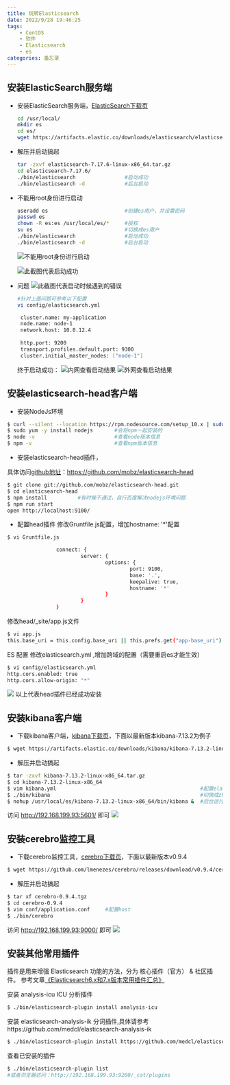 ```yaml
---
title: 玩转Elasticsearch
date: 2022/9/28 19:46:25
tags:
    - CentOS
    - 软件
    - Elasticsearch
    - es
categories: 备忘录
---
```


## 安装ElasticSearch服务端


- 安装ElasticSearch服务端，[ElasticSearch下载页](https://www.elastic.co/cn/downloads/elasticsearch "ElasticSearch下载页")
    ```bash
    cd /usr/local/
    mkdir es
    cd es/
    wget https://artifacts.elastic.co/downloads/elasticsearch/elasticsearch-7.17.6-linux-x86_64.tar.gz
    ```

- 解压并启动搞起

    ```bash
    tar -zxvf elasticsearch-7.17.6-linux-x86_64.tar.gz
    cd elasticsearch-7.17.6/
    ./bin/elasticsearch                #启动成功
    ./bin/elasticsearch -d             #后台启动
    ```


- 不能用root身份进行启动
    ```bash
    useradd es                         #创建es用户，并设置密码
    passwd es  
    chown -R es:es /usr/local/es/*     #授权
    su es                              #切换成es用户
    ./bin/elasticsearch                #启动成功
    ./bin/elasticsearch -d             #后台启动
    ```
  
  ![不能用root身份进行启动](http://tech.jasonsoso.com/images/202210/es-2.png "不能用root身份进行启动")

  ![此截图代表启动成功](http://tech.jasonsoso.com/images/202210/es-4.png "此截图代表启动成功")



- 问题
  ![此截图代表启动时候遇到的错误](http://tech.jasonsoso.com/images/202210/es-5.png "此截图代表启动时候遇到的错误")

    ```bash
    #针对上面问题可参考以下配置
    vi config/elasticsearch.yml
    ```
    
   ``` bash
    cluster.name: my-application
    node.name: node-1
    network.host: 10.0.12.4
    
    http.port: 9200
    transport.profiles.default.port: 9300
    cluster.initial_master_nodes: ["node-1"]
   ```
  终于启动成功：
  ![内网查看启动结果](http://tech.jasonsoso.com/images/202210/es-6.png "内网查看启动结果")
  ![外网查看启动结果](http://tech.jasonsoso.com/images/202210/es-7.png "外网查看启动结果")



## 安装elasticsearch-head客户端


- 安装NodeJs环境

```bash
$ curl --silent --location https://rpm.nodesource.com/setup_10.x | sudo bash -
$ sudo yum -y install nodejs       #会将npm一起安装的
$ node -v                          #查看node版本信息
$ npm -v                           #查看npm版本信息
```

- 安装elasticsearch-head插件，

具体访问[github地址](https://github.com/mobz/elasticsearch-head "github地址")：https://github.com/mobz/elasticsearch-head

```bash
$ git clone git://github.com/mobz/elasticsearch-head.git
$ cd elasticsearch-head
$ npm install          #有时候不通过，自行百度解决nodejs环境问题
$ npm run start
open http://localhost:9100/
```

- 配置head插件
  修改Gruntfile.js配置，增加hostname: '*'配置
```bash
$ vi Gruntfile.js

                connect: {
                        server: {
                                options: {
                                        port: 9100,
                                        base: '.',
                                        keepalive: true,
                                        hostname: '*'
                                }
                        }
                }
```

修改head/_site/app.js文件
```bash
$ vi app.js
this.base_uri = this.config.base_uri || this.prefs.get("app-base_uri") || "http://192.168.199.93:9200";
```

ES 配置 修改elasticsearch.yml ,增加跨域的配置（需要重启es才能生效）
```bash
$ vi config/elasticsearch.yml
http.cors.enabled: true
http.cors.allow-origin: "*"
```

![](http://zims.zhidianlife.com/attachment/MD/2021/06/22/head-1.png)
以上代表head插件已经成功安装






## 安装kibana客户端


- 下载kibana客户端，[kibana下载页](https://www.elastic.co/cn/downloads/kibana "Download Kibana")，下面以最新版本kibana-7.13.2为例子

```bash
$ wget https://artifacts.elastic.co/downloads/kibana/kibana-7.13.2-linux-x86_64.tar.gz
```

- 解压并启动搞起

```bash
$ tar -zxvf kibana-7.13.2-linux-x86_64.tar.gz
$ cd kibana-7.13.2-linux-x86_64
$ vim kibana.yml                                               #配置elasticsearch.hosts: ["http://192.168.199.93:9200"] 和 server.host: "192.168.199.93"
$ ./bin/kibana                                                 #切换成zhidian用户则启动成功
$ nohup /usr/local/es/kibana-7.13.2-linux-x86_64/bin/kibana &  #后台运行
```
访问 http://192.168.199.93:5601/ 即可
![](http://zims.zhidianlife.com/attachment/MD/2021/06/28/kibana-1.png)







## 安装cerebro监控工具


- 下载cerebro监控工具，[cerebro下载页](https://github.com/lmenezes/cerebro/releases "Download Kibana")，下面以最新版本v0.9.4

```bash
$ wget https://github.com/lmenezes/cerebro/releases/download/v0.9.4/cerebro-0.9.4.tgz
```

- 解压并启动搞起

```bash
$ tar xf cerebro-0.9.4.tgz
$ cd cerebro-0.9.4
$ vim conf/application.conf     #配置host
$ ./bin/cerebro
```
访问 http://192.168.199.93:9000/ 即可
![](http://zims.zhidianlife.com/attachment/MD/2021/06/29/c-1.png)




## 安装其他常用插件

插件是用来增强 Elasticsearch 功能的方法，分为 核心插件（官方） & 社区插件。
参考文章[《Elasticsearch6.x和7.x版本常用插件汇总》](https://blog.csdn.net/weixin_30314813/article/details/101858621 "《Elasticsearch6.x和7.x版本常用插件汇总》")

安装 analysis-icu ICU 分析插件

```bash
$ ./bin/elasticsearch-plugin install analysis-icu
```

安装 elasticsearch-analysis-ik 分词插件,具体请参考https://github.com/medcl/elasticsearch-analysis-ik

```bash
$ ./bin/elasticsearch-plugin install https://github.com/medcl/elasticsearch-analysis-ik/releases/download/v7.13.2/elasticsearch-analysis-ik-7.13.2.zip
```

查看已安装的插件
```bash
$ ./bin/elasticsearch-plugin list
#或者浏览器访问：http://192.168.199.93:9200/_cat/plugins
```






